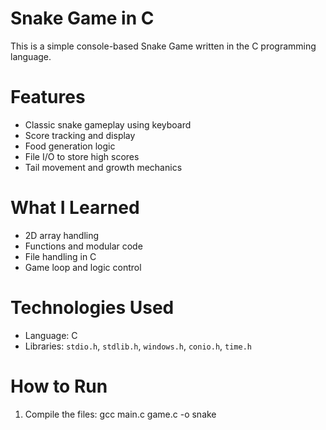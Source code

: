 #  Snake Game in C

This is a simple console-based Snake Game written in the C programming language.

# Features
- Classic snake gameplay using keyboard
- Score tracking and display
- Food generation logic
- File I/O to store high scores
- Tail movement and growth mechanics

# What I Learned
- 2D array handling
- Functions and modular code
- File handling in C
- Game loop and logic control

# Technologies Used
- Language: C
- Libraries: `stdio.h`, `stdlib.h`, `windows.h`, `conio.h`, `time.h`

#  How to Run

1. Compile the files:
     gcc main.c game.c -o snake
